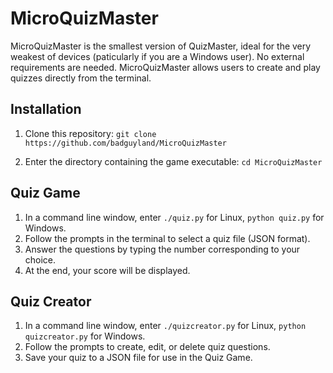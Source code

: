 # MicroQuizMaster

MicroQuizMaster is the smallest version of QuizMaster, ideal for the very weakest of devices (paticularly if you are a Windows user). No external requirements are needed. MicroQuizMaster allows users to create and play quizzes directly from the terminal.

## Installation

1. Clone this repository:
   `git clone https://github.com/badguyland/MicroQuizMaster`
   
 2. Enter the directory containing the game executable:
    `cd MicroQuizMaster`


## Quiz Game

1. In a command line window, enter `./quiz.py` for Linux, `python quiz.py` for Windows.
2. Follow the prompts in the terminal to select a quiz file (JSON format).
3. Answer the questions by typing the number corresponding to your choice.
4. At the end, your score will be displayed.

## Quiz Creator

1. In a command line window, enter `./quizcreator.py` for Linux, `python quizcreator.py` for Windows.
2. Follow the prompts to create, edit, or delete quiz questions.
3. Save your quiz to a JSON file for use in the Quiz Game.